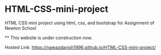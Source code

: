 # HTML-CSS-mini-project
HTML CSS mini project using html, css, and bootstrap for Assignment of Newton School

** This website is under construction now.

Hosted Link: https://nawazdanish1996.github.io/HTML-CSS-mini-project/
